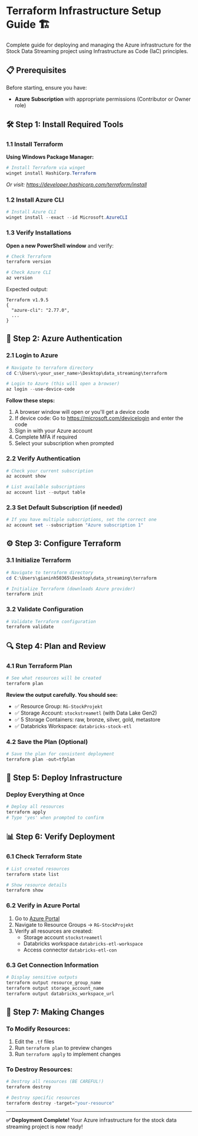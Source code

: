 # Terraform Infrastructure Setup Guide 🏗️

Complete guide for deploying and managing the Azure infrastructure for the Stock Data Streaming project using Infrastructure as Code (IaC) principles.

## 📋 Prerequisites

Before starting, ensure you have:

- **Azure Subscription** with appropriate permissions (Contributor or Owner role)

## 🛠️ Step 1: Install Required Tools

### 1.1 Install Terraform

**Using Windows Package Manager:**
```powershell
# Install Terraform via winget
winget install HashiCorp.Terraform
```
*Or visit: https://developer.hashicorp.com/terraform/install*

### 1.2 Install Azure CLI

```powershell
# Install Azure CLI
winget install --exact --id Microsoft.AzureCLI
```

### 1.3 Verify Installations

**Open a new PowerShell window** and verify:

```powershell
# Check Terraform
terraform version

# Check Azure CLI
az version
```

Expected output:
```
Terraform v1.9.5
{
  "azure-cli": "2.77.0",
  ...
}
```

## 🔐 Step 2: Azure Authentication

### 2.1 Login to Azure

```powershell
# Navigate to terraform directory
cd C:\Users\<your_user_name>\Desktop\data_streaming\terraform

# Login to Azure (this will open a browser)
az login --use-device-code
```

**Follow these steps:**
1. A browser window will open or you'll get a device code
2. If device code: Go to https://microsoft.com/devicelogin and enter the code
3. Sign in with your Azure account
4. Complete MFA if required
5. Select your subscription when prompted

### 2.2 Verify Authentication

```powershell
# Check your current subscription
az account show

# List available subscriptions
az account list --output table
```

### 2.3 Set Default Subscription (if needed)

```powershell
# If you have multiple subscriptions, set the correct one
az account set --subscription "Azure subscription 1"
```

## ⚙️ Step 3: Configure Terraform

### 3.1 Initialize Terraform

```powershell
# Navigate to terraform directory
cd C:\Users\gianinh50365\Desktop\data_streaming\terraform

# Initialize Terraform (downloads Azure provider)
terraform init
```

### 3.2 Validate Configuration

```powershell
# Validate Terraform configuration
terraform validate
```

## 🔍 Step 4: Plan and Review

### 4.1 Run Terraform Plan

```powershell
# See what resources will be created
terraform plan
```

**Review the output carefully. You should see:**
- ✅ Resource Group: `RG-StockProjekt`
- ✅ Storage Account: `stockstreametl` (with Data Lake Gen2)
- ✅ 5 Storage Containers: raw, bronze, silver, gold, metastore
- ✅ Databricks Workspace: `databricks-stock-etl`

### 4.2 Save the Plan (Optional)

```powershell
# Save the plan for consistent deployment
terraform plan -out=tfplan
```

## 🚀 Step 5: Deploy Infrastructure

### Deploy Everything at Once

```powershell
# Deploy all resources
terraform apply
# Type 'yes' when prompted to confirm
```

## 📊 Step 6: Verify Deployment

### 6.1 Check Terraform State

```powershell
# List created resources
terraform state list

# Show resource details
terraform show
```

### 6.2 Verify in Azure Portal

1. Go to [Azure Portal](https://portal.azure.com)
2. Navigate to Resource Groups → `RG-StockProjekt`
3. Verify all resources are created:
   - Storage account `stockstreametl`
   - Databricks workspace `databricks-etl-workspace`
   - Access connector `databricks-etl-con`

### 6.3 Get Connection Information

```powershell
# Display sensitive outputs
terraform output resource_group_name
terraform output storage_account_name
terraform output databricks_workspace_url
```

## 🔄 Step 7: Making Changes

### To Modify Resources:
1. Edit the `.tf` files
2. Run `terraform plan` to preview changes
3. Run `terraform apply` to implement changes

### To Destroy Resources:
```powershell
# Destroy all resources (BE CAREFUL!)
terraform destroy

# Destroy specific resources
terraform destroy -target="your-resource"
```

---

**✅ Deployment Complete!** Your Azure infrastructure for the stock data streaming project is now ready!